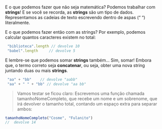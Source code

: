 E o que podemos fazer que não seja matemática? Podemos trabalhar com **strings**!
E se você se recorda, as **strings** são um tipo de dados. Representamos as cadeias de texto escrevendo dentro de aspas (“ “) literalmente.

E o que podemos fazer então com as strings? Por exemplo, podemos calcular quantos caracteres existem no total:

```javascript
 "biblioteca".length // devolve 10
 "babel".length  	// devolve 5
```
E lembre-se que podemos somar **strings** também… Sim, somar!
Embora que, o termo correto seja **concatenar**, ou seja,  obter uma nova string juntando duas ou mais **strings**.

```javascript
 "aa" + "bb"   	// devolve "aabb"
 "aa" + " " + "bb" // devolve "aa bb"
```

> Vamos testar se ficou claro: Escrevemos uma função chamada tamanhoNomeCompleto, que recebe um nome e um sobrenome, que irá devolver o tamanho total, contando um espaço extra para separar ambos:

```javascript
tamanhoNomeCompleto("Cosme", "Fulanito")
//  devolve 14
```
